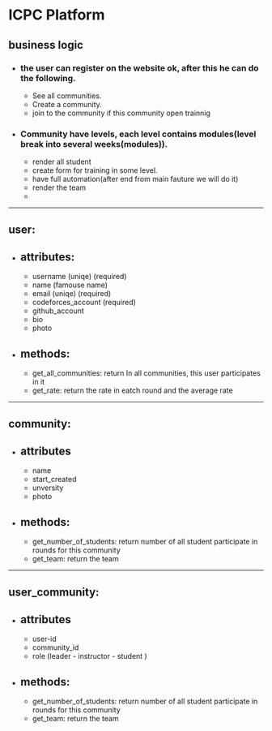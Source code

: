 # ICPC Platform
## business logic
- ### the user can register on the website ok, after this he can do the following.
    - See all communities.
    - Create a community.
    - join to the community if this community open trainnig 


- ### Community have levels, each level contains modules(level break into several weeks(modules)).
    - render all student
    - create form for training in some level.
    - have full automation(after end from main fauture we will do it)
    - render the team
    - 

    

---
## user:
-  ## attributes:
   - username  (uniqe) (required)
   - name      (famouse name)
   - email  (uniqe) (required)
   - codeforces_account (required)
   - github_account
   - bio
   - photo
- ## methods:
    - get_all_communities: return In all communities, this user participates in it
    - get_rate: return the rate in eatch round and the average rate

---

## community:
- ## attributes
    - name 
    - start_created
    - unversity
    - photo
- ## methods:
    - get_number_of_students: return number of all student participate in rounds for this community
    - get_team: return the team


---
## user_community:
- ## attributes
    - user-id
    - community_id
    - role  (leader - instructor - student )

- ## methods:
    - get_number_of_students: return number of all student participate in rounds for this community
    - get_team: return the team



   

